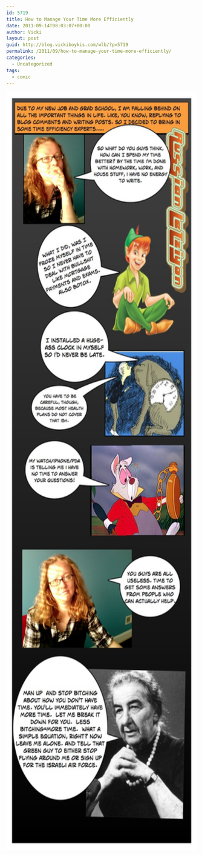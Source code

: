 ```yaml
---
id: 5719
title: How to Manage Your Time More Efficiently
date: 2011-09-14T08:03:07+00:00
author: Vicki
layout: post
guid: http://blog.vickiboykis.com/wlb/?p=5719
permalink: /2011/09/how-to-manage-your-time-more-efficiently/
categories:
  - Uncategorized
tags:
  - comic
---
```

[<img class="aligncenter size-full wp-image-5720" title="Page_1" src="https://raw.githubusercontent.com/veekaybee/wlb/gh-pages/assets/images/2011/09/Page_1.jpg" alt="" width="600" height="2000" />](https://raw.githubusercontent.com/veekaybee/wlb/gh-pages/assets/images/2011/09/Page_1.jpg)